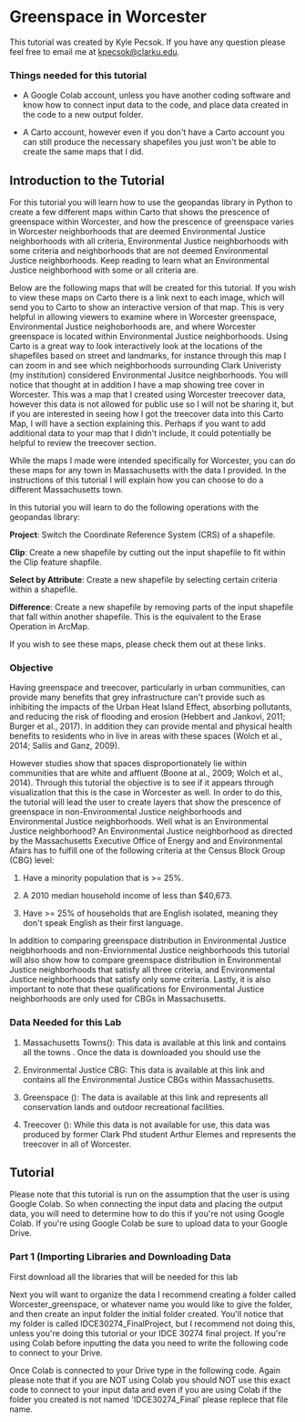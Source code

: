 # Greenspace in Worcester
This tutorial was created by Kyle Pecsok. If you have any question please feel free to email me at kpecsok@clarku.edu.

### Things needed for this tutorial
- A Google Colab account, unless you have another coding software and know how to connect input data to the code, and place data created in the code to a new output folder.

- A Carto account, however even if you don't have a Carto account you can still produce the necessary shapefiles you just won't be able to create the same maps that I did.


## Introduction to the Tutorial
For this tutorial you will learn how to use the geopandas library in Python to create a few different maps within Carto that shows the prescence of greenspace within Worcester, and how the prescence of greenspace varies in Worcester neighborhoods that are deemed Environmental Justice neighborhoods with all criteria, Environmental Justice neighborhoods with some criteria and neighborhoods that are not deemed Environmental Justice neighborhoods. Keep reading to learn what an Environmental Justice neighborhood with some or all criteria are. 

Below are the following maps that will be created for this tutorial. If you wish to view these maps on Carto there is a link next to each image, which will send you to Carto to show an interactive version of that map. This is very helpful in allowing viewers to examine where in Worcester greenspace, Environmental Justice neighoborhoods are, and where Worcester greenspace is located within Environmental Justice neighborhoods. Using Carto is a great way to look interactively look at the locations of the shapefiles based on street and landmarks, for instance through this map I can zoom in and see which neighborhoods surrounding Clark Univeristy (my institution) considered Environmental Jusitce neighborhoods. You will notice that thought at in addition I have a map showing tree cover in Worcester. This was a map that I created using Worcester treecover data, however this data is not allowed for public use so I will not be sharing it, but if you are interested in seeing how I got the treecover data into this Carto Map, I will have a section explaining this. Perhaps if you want to add additional data to your map that I didn't include, it could potentially be helpful to review the treecover section.

While the maps I made were intended specifically for Worcester, you can do these maps for any town in Massachusetts with the data I provided. In the instructions of this tutorial I will explain how you can choose to do a different Massachusetts town. 


In this tutorial you will learn to do the following operations with the geopandas library:

**Project**: Switch the Coordinate Reference System (CRS) of a shapefile.

**Clip**: Create a new shapefile by cutting out the input shapefile to fit within the Clip feature shapfile.

**Select by Attribute**: Create a new shapefile by selecting certain criteria within a shapefile.

**Difference**: Create a new shapefile by removing parts of the input shapefile that fall within another shapefile. This is the equivalent to the Erase Operation in ArcMap. 

If you wish to see these maps, please check them out at these links.


### Objective 
Having greenspace and treecover, particularly in urban communities, can provide many benefits that grey infrastructure can't provide such as inhibiting the impacts of the Urban Heat Island Effect, absorbing pollutants, and reducing the risk of flooding and erosion (Hebbert and Jankovi, 2011; Burger et al., 2017). In addition they can provide mental and physical health benefits to residents who in live in areas with these spaces (Wolch et al., 2014; Sallis and Ganz, 2009). 

However studies show that spaces disproportionately lie within communities that are white and affluent (Boone at al., 2009; Wolch et al., 2014). Through this tutorial the objective is to see if it appears through visualization that this is the case in Worcester as well. In order to do this, the tutorial will lead the user to create layers that show the prescence of greenspace in non-Environmental Justice neighborhoods and Environmental Justice neighborhoods. Well what is an Environmental Justice neighborhood? An Environmental Justice neighborhood as directed by the Massachusetts Executive Office of Energy and and Environmental Afairs has to fulfill one of the following criteria at the Census Block Group (CBG) level:

1. Have a minority population that is >= 25%.

2. A 2010 median household income of less than $40,673.

3. Have >= 25% of households that are English isolated, meaning they don't speak English as their first language.

In addition to comparing greenspace distribution in Environmental Justice neigbhorhoods and non-Enviornmental Justice neighborhoods this tutorial will also show how to compare greenspace distribution in Environmental Justice neighborhoods that satisfy all three criteria, and Environmental Justice neighborhoods that satisfy only some criteria. Lastly, it is also important to note that these qualifications for Environmental Justice neighborhoods are only used for CBGs in Massachusetts.

### Data Needed for this Lab
1. Massachusetts Towns(): This data is available at this link and contains all the towns . Once the data is downloaded you should use the 

2. Environmental Justice CBG: This data is available at this link and contains all the Environmental Justice CBGs within Massachusetts. 

3. Greenspace (): The data is available at this link and represents all conservation lands and outdoor recreational facilities. 

4. Treecover (): While this data is not available for use, this data was produced by former Clark Phd student Arthur Elemes and represents the treecover in all of Worcester. 


## Tutorial
Please note that this tutorial is run on the assumption that the user is using Google Colab. So when connecting the input data and placing the output data, you will need to determine how to do this if you're not using Google Colab. If you're using Google Colab be sure to upload data to your Google Drive.

### Part 1 (Importing Libraries and Downloading Data
First download all the libraries that will be needed for this lab



Next you will want to organize the data I recommend creating a folder called Worcester_greenspace, or whatever name you would like to give the folder, and then create an input folder the initial folder created. You'll notice that my folder is called IDCE30274_FinalProject, but I recommend not doing this, unless you're doing this tutorial or your IDCE 30274 final project. If you're using Colab before inputting the data you need to write the following code to connect to your Drive.


Once Colab is connected to your Drive type in the following code. Again please note that if you are NOT using Colab you should NOT use this exact code to connect to your input data and even if you are using Colab if the folder you created is not named 'IDCE30274_Final' please replece that file name. 






